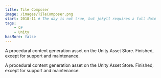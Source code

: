 ```yaml
---
title: Tile Composer
image: /images/TileComposer.png
start: 2018-11 # The day is not true, but jekyll requires a full date
tags:
    - C#
    - Unity
hasMore: false
---
```


A procedural content generation asset on the Unity Asset Store. Finished, except for
support and maintenance.

A procedural content generation asset on the Unity Asset Store. Finished, except for
support and maintenance.

<!--more-->